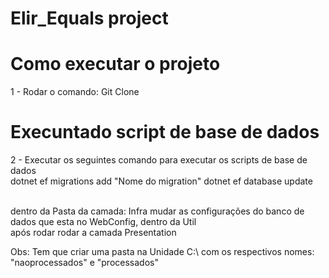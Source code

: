 # Elir_Equals project 

# Como executar o projeto
1 - Rodar o comando: Git Clone

# Execuntado script de base de dados
2 - Executar os seguintes comando para executar os scripts de base de dados
<br />
dotnet ef migrations add "Nome do migration"
dotnet ef database update

<br />
dentro da Pasta da camada: Infra
mudar as configurações do banco de dados que esta no WebConfig, dentro da Util 
<br />
após rodar rodar a camada Presentation

Obs: Tem que criar uma pasta na Unidade C:\ com os respectivos nomes: "naoprocessados" e "processados"




